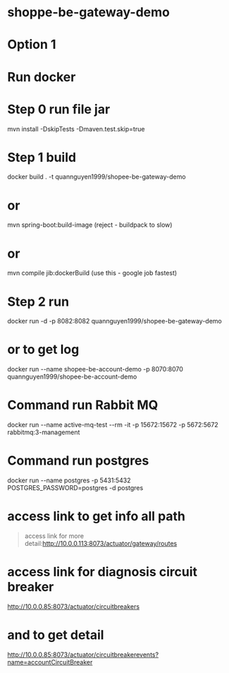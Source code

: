 # shoppe-be-gateway-demo

# Option 1
# Run docker
# Step 0 run file jar
mvn install -DskipTests -Dmaven.test.skip=true

# Step 1 build
docker build . -t quannguyen1999/shopee-be-gateway-demo
# or
mvn spring-boot:build-image (reject - buildpack to slow)
# or
mvn compile jib:dockerBuild (use this - google job fastest)

# Step 2 run
docker run -d -p 8082:8082 quannguyen1999/shopee-be-gateway-demo
# or to get log
docker run --name shopee-be-account-demo -p 8070:8070 quannguyen1999/shopee-be-account-demo


# Command run Rabbit MQ
docker run --name active-mq-test --rm -it -p 15672:15672 -p 5672:5672 rabbitmq:3-management

# Command run postgres
docker run --name postgres -p 5431:5432 POSTGRES_PASSWORD=postgres -d postgres

# access link to get info all path 
>access link for more detail:http://10.0.0.113:8073/actuator/gateway/routes

# access link for diagnosis circuit breaker
http://10.0.0.85:8073/actuator/circuitbreakers
# and to get detail 
http://10.0.0.85:8073/actuator/circuitbreakerevents?name=accountCircuitBreaker